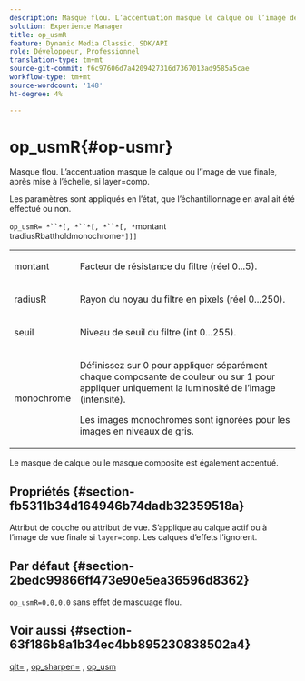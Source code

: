 ```yaml
---
description: Masque flou. L’accentuation masque le calque ou l’image de vue finale, après mise à l’échelle, si layer=comp.
solution: Experience Manager
title: op_usmR
feature: Dynamic Media Classic, SDK/API
role: Développeur, Professionnel
translation-type: tm+mt
source-git-commit: f6c97606d7a4209427316d7367013ad9585a5cae
workflow-type: tm+mt
source-wordcount: '148'
ht-degree: 4%

---
```



# op_usmR{#op-usmr}

Masque flou. L’accentuation masque le calque ou l’image de vue finale, après mise à l’échelle, si layer=comp.

Les paramètres sont appliqués en l’état, que l’échantillonnage en aval ait été effectué ou non.

`op_usmR= *``*[, *``*[, *``*[, *`montant tradiusRbattholdmonochrome`*]]]`

<table id="simpletable_0697E3BCB45F41C494D93A6017ADD2BF"> 
 <tr class="strow"> 
  <td class="stentry"> <p><span class="codeph"><span class="varname"> montant</span></span> </p></td> 
  <td class="stentry"> <p>Facteur de résistance du filtre (réel 0...5). </p></td> 
 </tr> 
 <tr class="strow"> 
  <td class="stentry"> <p><span class="codeph"><span class="varname"> radiusR</span></span> </p></td> 
  <td class="stentry"> <p>Rayon du noyau du filtre en pixels (réel 0...250). </p></td> 
 </tr> 
 <tr class="strow"> 
  <td class="stentry"> <p><span class="codeph"><span class="varname"> seuil</span></span> </p></td> 
  <td class="stentry"> <p>Niveau de seuil du filtre (int 0...255). </p></td> 
 </tr> 
 <tr class="strow"> 
  <td class="stentry"> <p><span class="codeph"><span class="varname"> monochrome</span></span> </p></td> 
  <td class="stentry"> <p>Définissez sur 0 pour appliquer séparément chaque composante de couleur ou sur 1 pour appliquer uniquement la luminosité de l’image (intensité). </p> <p><span class="codeph"> <span class="varname"> Les images </span></span> monochromes sont ignorées pour les images en niveaux de gris. </p> </td> 
 </tr> 
</table>

Le masque de calque ou le masque composite est également accentué.

## Propriétés {#section-fb5311b34d164946b74dadb32359518a}

Attribut de couche ou attribut de vue. S’applique au calque actif ou à l’image de vue finale si `layer=comp`. Les calques d’effets l’ignorent.

## Par défaut {#section-2bedc99866ff473e90e5ea36596d8362}

`op_usmR=0,0,0,0` sans effet de masquage flou.

## Voir aussi {#section-63f186b8a1b34ec4bb895230838502a4}

[qlt=](../../../../../is-api/http-ref/image-serving-api-ref/c-http-protocol-reference/c-command-reference/r-is-http-qlt.md#reference-f69ed0758c784b0385d979820546d352) ,  [op_sharpen=](../../../../../is-api/http-ref/image-serving-api-ref/c-http-protocol-reference/c-command-reference/r-op-sharpen.md#reference-c32573230c6140f883efdaa201ea8541) ,  [op_usm](../../../../../is-api/http-ref/image-serving-api-ref/c-http-protocol-reference/c-command-reference/r-op-usm.md#reference-51ac75adadfe4346ab60953192d0a1aa)

